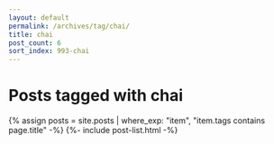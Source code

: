 ```yaml
---
layout: default
permalink: /archives/tag/chai/
title: chai
post_count: 6
sort_index: 993-chai
---
```

<h1 class="page-heading">Posts tagged with chai</h1>
{% assign posts = site.posts | where_exp: "item", "item.tags contains page.title" -%}
{%- include post-list.html -%}
